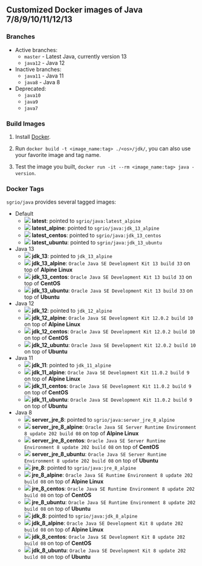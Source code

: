 ## Customized Docker images of Java 7/8/9/10/11/12/13

### Branches

* Active branches:
  * `master` - Latest Java, currently version 13
  * `java12` - Java 12
* Inactive branches:
  * `java11` - Java 11
  * `java8` - Java 8
* Deprecated:
  * `java10`
  * `java9`
  * `java7`

### Build Images

1. Install [Docker](https://www.docker.com/).

2. Run `docker build -t <image_name:tag> ./<os>/jdk/`, you can also use your favorite image and tag name.

3. Test the image you built, `docker run -it --rm <image_name:tag> java -version`.

### Docker Tags

`sgrio/java` provides several tagged images:

* Default
  * [![](https://images.microbadger.com/badges/image/sgrio/java.svg)](https://microbadger.com/images/sgrio/java) **latest**: pointed to `sgrio/java:latest_alpine`
  * [![](https://images.microbadger.com/badges/image/sgrio/java:latest_alpine.svg)](https://microbadger.com/images/sgrio/java:latest_alpine) **latest_alpine**: pointed to `sgrio/java:jdk_13_alpine`
  * [![](https://images.microbadger.com/badges/image/sgrio/java:latest_centos.svg)](https://microbadger.com/images/sgrio/java:latest_centos) **latest_centos**: pointed to `sgrio/java:jdk_13_centos`
  * [![](https://images.microbadger.com/badges/image/sgrio/java:latest_ubuntu.svg)](https://microbadger.com/images/sgrio/java:latest_ubuntu) **latest_ubuntu**: pointed to `sgrio/java:jdk_13_ubuntu`
* Java 13
  * [![](https://images.microbadger.com/badges/image/sgrio/java:jdk_13.svg)](https://microbadger.com/images/sgrio/java:jdk_13) **jdk_13**: pointed to `jdk_13_alpine`
  * [![](https://images.microbadger.com/badges/image/sgrio/java:jdk_13_alpine.svg)](https://microbadger.com/images/sgrio/java:jdk_13_alpine) **jdk_13_alpine**: `Oracle Java SE Development Kit 13 build 33` on top of **Alpine Linux**
  * [![](https://images.microbadger.com/badges/image/sgrio/java:jdk_13_centos.svg)](https://microbadger.com/images/sgrio/java:jdk_13_centos) **jdk_13_centos**: `Oracle Java SE Development Kit 13 build 33` on top of **CentOS**
  * [![](https://images.microbadger.com/badges/image/sgrio/java:jdk_13_ubuntu.svg)](https://microbadger.com/images/sgrio/java:jdk_13_ubuntu) **jdk_13_ubuntu**: `Oracle Java SE Development Kit 13 build 33` on top of **Ubuntu**
* Java 12
  * [![](https://images.microbadger.com/badges/image/sgrio/java:jdk_12.svg)](https://microbadger.com/images/sgrio/java:jdk_12) **jdk_12**: pointed to `jdk_12_alpine`
  * [![](https://images.microbadger.com/badges/image/sgrio/java:jdk_12_alpine.svg)](https://microbadger.com/images/sgrio/java:jdk_12_alpine) **jdk_12_alpine**: `Oracle Java SE Development Kit 12.0.2 build 10` on top of **Alpine Linux**
  * [![](https://images.microbadger.com/badges/image/sgrio/java:jdk_12_centos.svg)](https://microbadger.com/images/sgrio/java:jdk_12_centos) **jdk_12_centos**: `Oracle Java SE Development Kit 12.0.2 build 10` on top of **CentOS**
  * [![](https://images.microbadger.com/badges/image/sgrio/java:jdk_12_ubuntu.svg)](https://microbadger.com/images/sgrio/java:jdk_12_ubuntu) **jdk_12_ubuntu**: `Oracle Java SE Development Kit 12.0.2 build 10` on top of **Ubuntu**
* Java 11
  * [![](https://images.microbadger.com/badges/image/sgrio/java:jdk_11.svg)](https://microbadger.com/images/sgrio/java:jdk_11) **jdk_11**: pointed to `jdk_11_alpine`
  * [![](https://images.microbadger.com/badges/image/sgrio/java:jdk_11_alpine.svg)](https://microbadger.com/images/sgrio/java:jdk_11_alpine) **jdk_11_alpine**: `Oracle Java SE Development Kit 11.0.2 build 9` on top of **Alpine Linux**
  * [![](https://images.microbadger.com/badges/image/sgrio/java:jdk_11_centos.svg)](https://microbadger.com/images/sgrio/java:jdk_11_centos) **jdk_11_centos**: `Oracle Java SE Development Kit 11.0.2 build 9` on top of **CentOS**
  * [![](https://images.microbadger.com/badges/image/sgrio/java:jdk_11_ubuntu.svg)](https://microbadger.com/images/sgrio/java:jdk_11_ubuntu) **jdk_11_ubuntu**: `Oracle Java SE Development Kit 11.0.2 build 9` on top of **Ubuntu**
* Java 8
  * [![](https://images.microbadger.com/badges/image/sgrio/java:server_jre_8.svg)](https://microbadger.com/images/sgrio/java:server_jre_8) **server_jre_8**: pointed to `sgrio/java:server_jre_8_alpine`
  * [![](https://images.microbadger.com/badges/image/sgrio/java:server_jre_8_alpine.svg)](https://microbadger.com/images/sgrio/java:server_jre_8_alpine) **server_jre_8_alpine**: `Oracle Java SE Server Runtime Environment 8 update 202 build 08` on top of **Alpine Linux**
  * [![](https://images.microbadger.com/badges/image/sgrio/java:server_jre_8_centos.svg)](https://microbadger.com/images/sgrio/java:server_jre_8_centos) **server_jre_8_centos**: `Oracle Java SE Server Runtime Environment 8 update 202 build 08` on top of **CentOS**
  * [![](https://images.microbadger.com/badges/image/sgrio/java:server_jre_8_ubuntu.svg)](https://microbadger.com/images/sgrio/java:server_jre_8_ubuntu) **server_jre_8_ubuntu**: `Oracle Java SE Server Runtime Environment 8 update 202 build 08` on top of **Ubuntu**
  * [![](https://images.microbadger.com/badges/image/sgrio/java:jre_8.svg)](https://microbadger.com/images/sgrio/java:jre_8) **jre_8**: pointed to `sgrio/java:jre_8_alpine`
  * [![](https://images.microbadger.com/badges/image/sgrio/java:jre_8_alpine.svg)](https://microbadger.com/images/sgrio/java:jre_8_alpine) **jre_8_alpine**: `Oracle Java SE Runtime Environment 8 update 202 build 08` on top of **Alpine Linux**
  * [![](https://images.microbadger.com/badges/image/sgrio/java:jre_8_centos.svg)](https://microbadger.com/images/sgrio/java:jre_8_centos) **jre_8_centos**: `Oracle Java SE Runtime Environment 8 update 202 build 08` on top of **CentOS**
  * [![](https://images.microbadger.com/badges/image/sgrio/java:jre_8_ubuntu.svg)](https://microbadger.com/images/sgrio/java:jre_8_ubuntu) **jre_8_ubuntu**: `Oracle Java SE Runtime Environment 8 update 202 build 08` on top of **Ubuntu**
  * [![](https://images.microbadger.com/badges/image/sgrio/java:jdk_8.svg)](https://microbadger.com/images/sgrio/java:jdk_8) **jdk_8**: pointed to `sgrio/java:jdk_8_alpine`
  * [![](https://images.microbadger.com/badges/image/sgrio/java:jdk_8_alpine.svg)](https://microbadger.com/images/sgrio/java:jdk_8_alpine) **jdk_8_alpine**: `Oracle Java SE Development Kit 8 update 202 build 08` on top of **Alpine Linux**
  * [![](https://images.microbadger.com/badges/image/sgrio/java:jdk_8_centos.svg)](https://microbadger.com/images/sgrio/java:jdk_8_centos) **jdk_8_centos**: `Oracle Java SE Development Kit 8 update 202 build 08` on top of **CentOS**
  * [![](https://images.microbadger.com/badges/image/sgrio/java:jdk_8_ubuntu.svg)](https://microbadger.com/images/sgrio/java:jdk_8_ubuntu) **jdk_8_ubuntu**: `Oracle Java SE Development Kit 8 update 202 build 08` on top of **Ubuntu**

